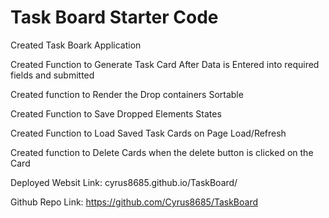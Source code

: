 # Task Board Starter Code
Created Task Boark Application

Created Function to Generate Task Card After Data is Entered into required fields and submitted

Created function to Render the Drop containers Sortable

Created Function to Save Dropped Elements States

Created Function to Load Saved Task Cards on Page Load/Refresh

Created function to Delete Cards when the delete button is clicked on the Card

Deployed Websit Link: cyrus8685.github.io/TaskBoard/

Github Repo Link: https://github.com/Cyrus8685/TaskBoard

